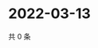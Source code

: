 # 2022-03-13

共 0 条

<!-- BEGIN WEIBO -->
<!-- 最后更新时间 Sun Mar 13 2022 13:15:18 GMT+0800 (China Standard Time) -->

<!-- END WEIBO -->
